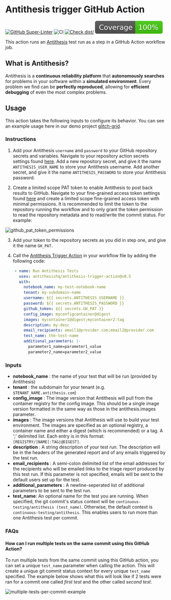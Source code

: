 # Antithesis trigger GitHub Action

[![GitHub Super-Linter](https://github.com/actions/typescript-action/actions/workflows/linter.yml/badge.svg)](https://github.com/super-linter/super-linter)
![CI](https://github.com/actions/typescript-action/actions/workflows/ci.yml/badge.svg)
[![Check dist/](https://github.com/actions/typescript-action/actions/workflows/check-dist.yml/badge.svg)](https://github.com/actions/typescript-action/actions/workflows/check-dist.yml)
[![Coverage](./badges/coverage.svg)](./badges/coverage.svg)

This action runs an [Antithesis](https://www.antithesis.com/) test run as a step in a GitHub Action workflow job.

## What is Antithesis?

Antithesis is a **continuous reliability platform** that **autonomously searches** for problems in your software within a **simulated environment**. Every problem we find can be **perfectly reproduced**, allowing for **efficient debugging** of even the most complex problems.

## Usage

This action takes the following inputs to configure its behavior. You can see an example usage here in our demo project [glitch-grid](https://github.com/antithesishq/glitch-grid/blob/main/.github/workflows/ci_integration_go.yml).

### Instructions

1. Add your Antithesis ``username`` and ``password`` to your GitHub repository secrets and variables. Navigate to your repository action secrets settings found [here](https://github.com/<org_name>/<repo_name>/settings/secrets/actions). Add a new repository secret, and give it the name ``ANTITHESIS_USER_NAME`` to store your Antithesis username. Add another secret, and give it the name ``ANTITHESIS_PASSWORD`` to store your Antithesis password.

2. Create a limited scope PAT token to enable Antithesis to post back results to GitHub. Navigate to your fine-grained access token settings found [here](https://github.com/settings/tokens?type=beta) and create a limited scope fine-grained access token with minimal permissions. It is recommended to limit the token to the repository running the workflow and to only grant the token permission to read the repository metadata and to read/write the commit status. For example:

![github_pat_token_permissions](https://github.com/antithesishq/antithesis-trigger-action/assets/3439582/935c5c58-e158-4558-a455-9a5f99d48c8b)

3. Add your token to the repository secrets as you did in step one, and give it the name ``GH_PAT``.

4. Call the [Antithesis Trigger Action](https://github.com/antithesishq/antithesis-trigger-action) in your workflow file by adding the following code:

```yml
    - name: Run Antithesis Tests
      uses: antithesishq/antithesis-trigger-action@v0.5
      with:
        notebook_name: my-test-notebook-name
        tenant: my-subdomain-name
        username: ${{ secrets.ANTITHESIS_USERNAME }}
        password: ${{ secrets.ANTITHESIS_PASSWORD }}
        github_token: ${{ secrets.GH_PAT }}
        config_image: myconfigcontainer@digest
        images: mycontainer1@digest;mycontainer2:tag
        description: my-desc
        email_recipients: email1@provider.com;email2@provider.com
        test_name: the-test-name
        additional_parameters: |-
          parameter1_name=parameter1_value
          parameter2_name=parameter2_value
```

### Inputs

- **notebook_name** : the name of your test that will be run (provided by Antithesis)
- **tenant** : the subdomain for your tenant (e.g. `$TENANT_NAME.antithesis.com`)
- **config_image** : The image version that Antithesis will pull from the container registry for the config image. This should be a single image version formatted in the same way as those in the antithesis.images parameter.
- **images** : The image versions that Antithesis will use to build your test environment. The images are specified as an optional registry, a container name and either a digest (which is recommended) or a tag. A ‘;’ delimited list. Each entry is in this format: `[REGISTRY/]NAME[:TAG|@DIGEST]`.
- **description** : A string description of your test run. The description will be in the headers of the generated report and of any emails triggered by the test run.
- **email_recipients** : A semi-colon delimited list of the email addresses for the recipients who will be emailed links to the triage report produced by this test run. If this parameter is not specified, emails will be sent to the default users set up for the test.
- **additional_parameters** : A newline-seperated list of additional parameters to be sent to the test run.
- **test_name**: An optional name for the test you are running. When specified, the git commit's status context will be `continuous-testing/antithesis (test_name)`. Otherwise, the default context is `continuous-testing/antithesis`. This enables users to run more than one Antithesis test per commit.

### FAQs

#### How can I run multiple tests on the same commit using this GitHub Action?

To run multiple tests from the same commit using this GitHub action, you can set a unique `test_name` parameter when calling the action. This will create a unique git commit status context for every unique `test_name` specified. The example below shows what this will look like if 2 tests were ran for a commit one called _first test_ and the other called _second test_.

![multiple-tests-per-commit-example](https://github.com/user-attachments/assets/dfde256c-74b1-4204-b1e7-4ab290a58bfe)
